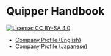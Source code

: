 # Quipper Handbook

[![License: CC BY-SA 4.0](https://img.shields.io/badge/License-CC%20BY--SA%204.0-lightgrey.svg)](http://creativecommons.org/licenses/by-sa/4.0/)

- [Company Profile (English)](./company-profile-en.md)
- [Company Profile (Japanese)](./company-profile-ja.md)
